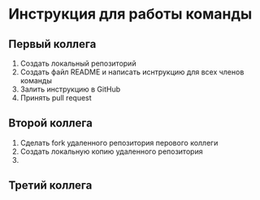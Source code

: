 # Инструкция для работы команды

## Первый коллега

1. Создать локальный репозиторий
2. Создать файл README и написать иснтрукцию для всех членов команды
3. Залить инструкцию в GitHub
4. Принять pull request

## Второй коллега

1. Сделать fork удаленного репозитория перового коллеги
2. Создать локальную копию удаленного репозитория
3. 

## Третий коллега